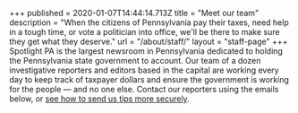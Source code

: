 +++
published = 2020-01-07T14:44:14.713Z
title = "Meet our team"
description = "When the citizens of Pennsylvania pay their taxes, need help in a tough time, or vote a politician into office, we'll be there to make sure they get what they deserve."
url = "/about/staff/"
layout = "staff-page"
+++
Spotlight PA is the largest newsroom in Pennsylvania dedicated to holding the Pennsylvania state government to account. Our team of a dozen investigative reporters and editors based in the capital are working every day to keep track of taxpayer dollars and ensure the government is working for the people — and no one else. Contact our reporters using the emails below, or [see how to send us tips more securely](/tips/).
